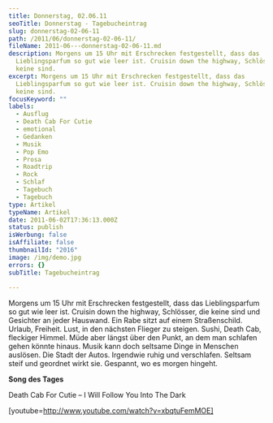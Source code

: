 ```yaml
---
title: Donnerstag, 02.06.11
seoTitle: Donnerstag - Tagebucheintrag
slug: donnerstag-02-06-11
path: /2011/06/donnerstag-02-06-11/
fileName: 2011-06---donnerstag-02-06-11.md
description: Morgens um 15 Uhr mit Erschrecken festgestellt, dass das
  Lieblingsparfum so gut wie leer ist. Cruisin down the highway, Schlösser, die
  keine sind.
excerpt: Morgens um 15 Uhr mit Erschrecken festgestellt, dass das
  Lieblingsparfum so gut wie leer ist. Cruisin down the highway, Schlösser, die
  keine sind.
focusKeyword: ""
labels:
  - Ausflug
  - Death Cab For Cutie
  - emotional
  - Gedanken
  - Musik
  - Pop Emo
  - Prosa
  - Roadtrip
  - Rock
  - Schlaf
  - Tagebuch
  - Tagebuch
type: Artikel
typeName: Artikel
date: 2011-06-02T17:36:13.000Z
status: publish
isWerbung: false
isAffiliate: false
thumbnailId: "2016"
image: /img/demo.jpg
errors: {}
subTitle: Tagebucheintrag
  
---
```


Morgens um 15 Uhr mit Erschrecken festgestellt, dass das Lieblingsparfum so gut
wie leer ist. Cruisin down the highway, Schlösser, die keine sind und Gesichter
an jeder Hauswand. Ein Rabe sitzt auf einem Straßenschild. Urlaub, Freiheit.
Lust, in den nächsten Flieger zu steigen. Sushi, Death Cab, fleckiger Himmel.
Müde aber längst über den Punkt, an dem man schlafen gehen könnte hinaus. Musik
kann doch seltsame Dinge in Menschen auslösen. Die Stadt der Autos. Irgendwie
ruhig und verschlafen. Seltsam steif und geordnet wirkt sie. Gespannt, wo es
morgen hingeht.

**Song des Tages**

Death Cab For Cutie – I Will Follow You Into The Dark

[youtube=http://www.youtube.com/watch?v=xbqtuFemMOE]

  